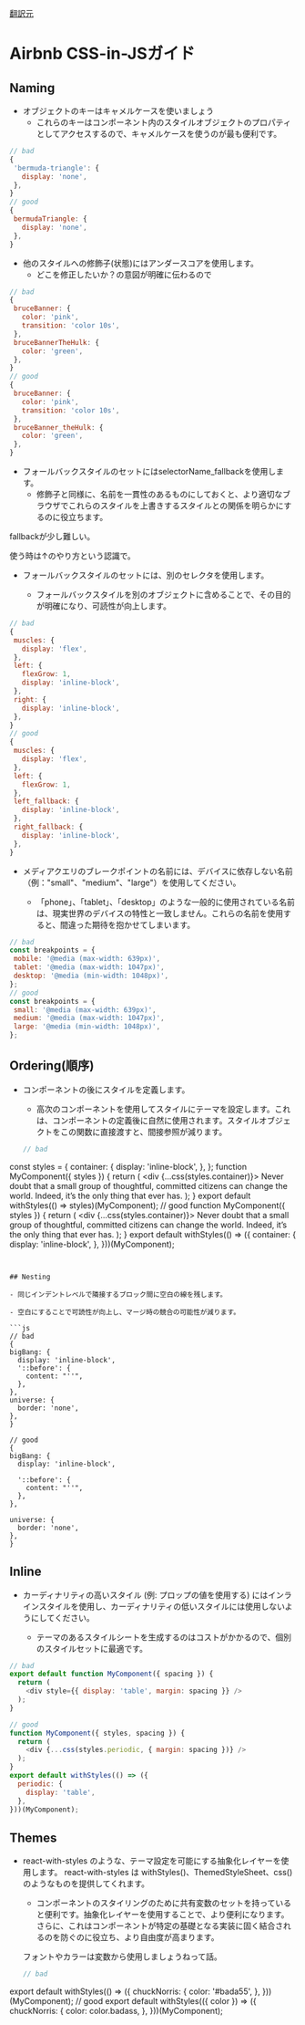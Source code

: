 [翻訳元](https://github.com/airbnb/javascript/tree/master/css-in-javascript)

# Airbnb CSS-in-JSガイド

## Naming

- オブジェクトのキーはキャメルケースを使いましょう
  - これらのキーはコンポーネント内のスタイルオブジェクトのプロパティとしてアクセスするので、キャメルケースを使うのが最も便利です。

 ```js
 // bad
{
  'bermuda-triangle': {
    display: 'none',
  },
}
// good
{
  bermudaTriangle: {
    display: 'none',
  },
}
 ```
 
- 他のスタイルへの修飾子(状態)にはアンダースコアを使用します。
   - どこを修正したいか？の意図が明確に伝わるので

 ```js
 // bad
{
  bruceBanner: {
    color: 'pink',
    transition: 'color 10s',
  },
  bruceBannerTheHulk: {
    color: 'green',
  },
}
// good
{
  bruceBanner: {
    color: 'pink',
    transition: 'color 10s',
  },
  bruceBanner_theHulk: {
    color: 'green',
  },
}
 ```

- フォールバックスタイルのセットにはselectorName_fallbackを使用します。
  - 修飾子と同様に、名前を一貫性のあるものにしておくと、より適切なブラウザでこれらのスタイルを上書きするスタイルとの関係を明らかにするのに役立ちます。
 
fallbackが少し難しい。

使う時は↑のやり方という認識で。
 
- フォールバックスタイルのセットには、別のセレクタを使用します。

  - フォールバックスタイルを別のオブジェクトに含めることで、その目的が明確になり、可読性が向上します。 
 
 ```js
// bad
{
  muscles: {
    display: 'flex',
  },
  left: {
    flexGrow: 1,
    display: 'inline-block',
  },
  right: {
    display: 'inline-block',
  },
}
// good
{
  muscles: {
    display: 'flex',
  },
  left: {
    flexGrow: 1,
  },
  left_fallback: {
    display: 'inline-block',
  },
  right_fallback: {
    display: 'inline-block',
  },
}
 ```

- メディアクエリのブレークポイントの名前には、デバイスに依存しない名前（例："small"、"medium"、"large"）を使用してください。

  - 「phone」、「tablet」、「desktop」のような一般的に使用されている名前は、現実世界のデバイスの特性と一致しません。これらの名前を使用すると、間違った期待を抱かせてしまいます。
 
 ```js
 // bad
const breakpoints = {
  mobile: '@media (max-width: 639px)',
  tablet: '@media (max-width: 1047px)',
  desktop: '@media (min-width: 1048px)',
};
// good
const breakpoints = {
  small: '@media (max-width: 639px)',
  medium: '@media (max-width: 1047px)',
  large: '@media (min-width: 1048px)',
};
 ```
 
## Ordering(順序)

- コンポーネントの後にスタイルを定義します。 
  - 高次のコンポーネントを使用してスタイルにテーマを設定します。これは、コンポーネントの定義後に自然に使用されます。スタイルオブジェクトをこの関数に直接渡すと、間接参照が減ります。

  ```js
  // bad
const styles = {
  container: {
    display: 'inline-block',
  },
};
function MyComponent({ styles }) {
  return (
    <div {...css(styles.container)}>
      Never doubt that a small group of thoughtful, committed citizens can
      change the world. Indeed, it’s the only thing that ever has.
    </div>
  );
}
export default withStyles(() => styles)(MyComponent);
// good
function MyComponent({ styles }) {
  return (
    <div {...css(styles.container)}>
      Never doubt that a small group of thoughtful, committed citizens can
      change the world. Indeed, it’s the only thing that ever has.
    </div>
  );
}
export default withStyles(() => ({
  container: {
    display: 'inline-block',
  },
}))(MyComponent);
  ```


## Nesting

- 同じインデントレベルで隣接するブロック間に空白の線を残します。

  - 空白にすることで可読性が向上し、マージ時の競合の可能性が減ります。

```js
// bad
{
  bigBang: {
    display: 'inline-block',
    '::before': {
      content: "''",
    },
  },
  universe: {
    border: 'none',
  },
}

// good
{
  bigBang: {
    display: 'inline-block',

    '::before': {
      content: "''",
    },
  },

  universe: {
    border: 'none',
  },
}
```

## Inline

- カーディナリティの高いスタイル (例: プロップの値を使用する) にはインラインスタイルを使用し、カーディナリティの低いスタイルには使用しないようにしてください。

  - テーマのあるスタイルシートを生成するのはコストがかかるので、個別のスタイルセットに最適です。

```js
// bad
export default function MyComponent({ spacing }) {
  return (
    <div style={{ display: 'table', margin: spacing }} />
  );
}

// good
function MyComponent({ styles, spacing }) {
  return (
    <div {...css(styles.periodic, { margin: spacing })} />
  );
}
export default withStyles(() => ({
  periodic: {
    display: 'table',
  },
}))(MyComponent);
```

## Themes

- react-with-styles のような、テーマ設定を可能にする抽象化レイヤーを使用します。 react-with-styles は withStyles()、ThemedStyleSheet、css() のようなものを提供してくれます。
  - コンポーネントのスタイリングのために共有変数のセットを持っていると便利です。抽象化レイヤーを使用することで、より便利になります。さらに、これはコンポーネントが特定の基礎となる実装に固く結合されるのを防ぐのに役立ち、より自由度が高まります。

  フォントやカラーは変数から使用しましょうねって話。
  
  ```js
  // bad
export default withStyles(() => ({
  chuckNorris: {
    color: '#bada55',
  },
}))(MyComponent);
// good
export default withStyles(({ color }) => ({
  chuckNorris: {
    color: color.badass,
  },
}))(MyComponent);
  ```